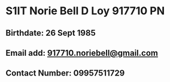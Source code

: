# S1IT Norie Bell D Loy 917710 PN
## Birthdate: 26 Sept 1985
## Email add: 917710.noriebell@gmail.com
## Contact Number: 09957511729
